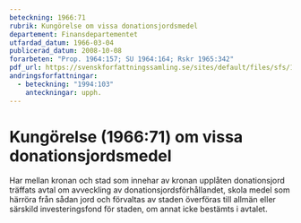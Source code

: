 ```yaml
---
beteckning: 1966:71
rubrik: Kungörelse om vissa donationsjordsmedel
departement: Finansdepartementet
utfardad_datum: 1966-03-04
publicerad_datum: 2008-10-08
forarbeten: "Prop. 1964:157; SU 1964:164; Rskr 1965:342"
pdf_url: https://svenskforfattningssamling.se/sites/default/files/sfs/1966-03/SFS1966-71.pdf
andringsforfattningar:
  - beteckning: "1994:103"
    anteckningar: upph.
---
```


# Kungörelse (1966:71) om vissa donationsjordsmedel

Har mellan kronan och stad som innehar av kronan upplåten donationsjord träffats avtal om avveckling av donationsjordsförhållandet, skola medel som härröra från sådan jord och förvaltas av staden överföras till allmän eller särskild investeringsfond för staden, om annat icke bestämts i avtalet.